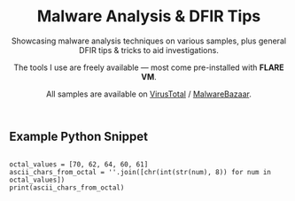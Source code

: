 <!DOCTYPE html>
<html lang="en">
<head>
  <meta charset="UTF-8" />
  <meta name="viewport" content="width=device-width, initial-scale=1.0" />
  <title>Malware Analysis & DFIR</title>

  <!-- Dracula syntax highlighting -->
  <link rel="stylesheet" href="https://cdnjs.cloudflare.com/ajax/libs/highlight.js/11.9.0/styles/base16/dracula.min.css">
  <link rel="stylesheet" href="main.css" />

  <script src="https://cdnjs.cloudflare.com/ajax/libs/highlight.js/11.9.0/highlight.min.js"></script>
  <script>hljs.highlightAll();</script>

  <!-- Google Analytics -->
  <script async src="https://www.googletagmanager.com/gtag/js?id=G-48M02RY99Q"></script>
  <script>
    window.dataLayer = window.dataLayer || [];
    function gtag(){dataLayer.push(arguments);}
    gtag('js', new Date());
    gtag('config', 'G-48M02RY99Q');
  </script>
</head>
<body>

  <header>
    <h1>Malware Analysis & DFIR Tips</h1>
    <p>
      Showcasing malware analysis techniques on various samples, plus general DFIR tips & tricks to aid investigations.
    </p>
    <p>
      The tools I use are freely available — most come pre-installed with <strong>FLARE VM</strong>.
    </p>
    <p>
      All samples are available on 
      <a href="https://www.virustotal.com/" target="_blank">VirusTotal</a> /
      <a href="https://bazaar.abuse.ch/" target="_blank">MalwareBazaar</a>.
    </p>
  </header>

  <section>
    <h2>Example Python Snippet</h2>
    <pre><code class="language-python">
octal_values = [70, 62, 64, 60, 61]
ascii_chars_from_octal = ''.join([chr(int(str(num), 8)) for num in octal_values])
print(ascii_chars_from_octal)
    </code></pre>
  </section>


</body>
</html>
